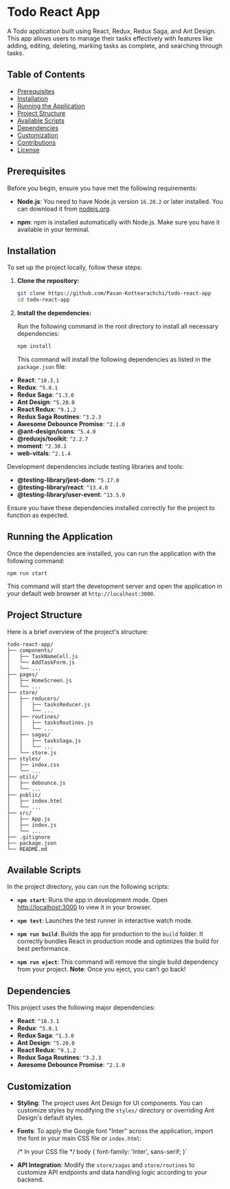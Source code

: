 # Todo React App

A Todo application built using React, Redux, Redux Saga, and Ant Design. This app allows users to manage their tasks effectively with features like adding, editing, deleting, marking tasks as complete, and searching through tasks.

## Table of Contents

- [Prerequisites](#prerequisites)
- [Installation](#installation)
- [Running the Application](#running-the-application)
- [Project Structure](#project-structure)
- [Available Scripts](#available-scripts)
- [Dependencies](#dependencies)
- [Customization](#customization)
- [Contributions](#contributions)
- [License](#license)

## Prerequisites

Before you begin, ensure you have met the following requirements:

- **Node.js**: You need to have Node.js version `16.20.2` or later installed. You can download it from [nodejs.org](https://nodejs.org/).

- **npm**: npm is installed automatically with Node.js. Make sure you have it available in your terminal.

## Installation

To set up the project locally, follow these steps:

1. **Clone the repository:**

   ```bash
   git clone https://github.com/Pasan-Kottearachchi/todo-react-app
   cd todo-react-app
    ```
   
2. **Install the dependencies:**

   Run the following command in the root directory to install all necessary dependencies:

   ```bash
   npm install
   ```

    This command will install the following dependencies as listed in the `package.json` file:

-   **React**: `^18.3.1`
-   **Redux**: `^5.0.1`
-   **Redux Saga**: `^1.3.0`
-   **Ant Design**: `^5.20.0`
-   **React Redux**: `^9.1.2`
-   **Redux Saga Routines**: `^3.2.3`
-   **Awesome Debounce Promise**: `^2.1.0`
-   **@ant-design/icons**: `^5.4.0`
-   **@reduxjs/toolkit**: `^2.2.7`
-   **moment**: `^2.30.1`
-   **web-vitals**: `^2.1.4`

Development dependencies include testing libraries and tools:

-   **@testing-library/jest-dom**: `^5.17.0`
-   **@testing-library/react**: `^13.4.0`
-   **@testing-library/user-event**: `^13.5.0`

Ensure you have these dependencies installed correctly for the project to function as expected.


## Running the Application

Once the dependencies are installed, you can run the application with the following command:

`npm run start`

This command will start the development server and open the application in your default web browser at `http://localhost:3000`.

## Project Structure

Here is a brief overview of the project's structure:

```
todo-react-app/
├── components/
│   ├── TaskNameCell.js
│   └── AddTaskForm.js
│   └── ...
├── pages/
│   ├── HomeScreen.js
│   └── ...
├── store/
│   ├── reducers/
│   │   ├── tasksReducer.js
│   │   └── ...
│   ├── routines/
│   │   ├── tasksRoutines.js
│   │   └── ...
│   ├── sagas/
│   │   ├── tasksSaga.js
│   │   └── ...
│   └── store.js
├── styles/
│   ├── index.css
│   └── ...
├── utils/
│   ├── debounce.js
│   └── ...
├── public/
│   ├── index.html
│   └── ...
├── src/
│   ├── App.js
│   ├── index.js
│   └── ...
├── .gitignore
├── package.json
└── README.md
``` 

## Available Scripts

In the project directory, you can run the following scripts:

-   **`npm start`**: Runs the app in development mode. Open [http://localhost:3000](http://localhost:3000) to view it in your browser.

-   **`npm test`**: Launches the test runner in interactive watch mode.

-   **`npm run build`**: Builds the app for production to the `build` folder. It correctly bundles React in production mode and optimizes the build for best performance.

-   **`npm run eject`**: This command will remove the single build dependency from your project. **Note**: Once you eject, you can’t go back!


## Dependencies

This project uses the following major dependencies:

-   **React**: `^18.3.1`
-   **Redux**: `^5.0.1`
-   **Redux Saga**: `^1.3.0`
-   **Ant Design**: `^5.20.0`
-   **React Redux**: `^9.1.2`
-   **Redux Saga Routines**: `^3.2.3`
-   **Awesome Debounce Promise**: `^2.1.0`

## Customization

-   **Styling**: The project uses Ant Design for UI components. You can customize styles by modifying the `styles/` directory or overriding Ant Design's default styles.

-   **Fonts**: To apply the Google font "Inter" across the application, import the font in your main CSS file or `index.html`:



    <!-- Inside public/index.html -->
    <link rel="stylesheet" href="https://fonts.googleapis.com/css2?family=Inter:wght@400;500;700&display=swap" />
   

    /* In your CSS file */
    body {
      font-family: 'Inter', sans-serif;
    }`

-   **API Integration**: Modify the `store/sagas` and `store/routines` to customize API endpoints and data handling logic according to your backend.